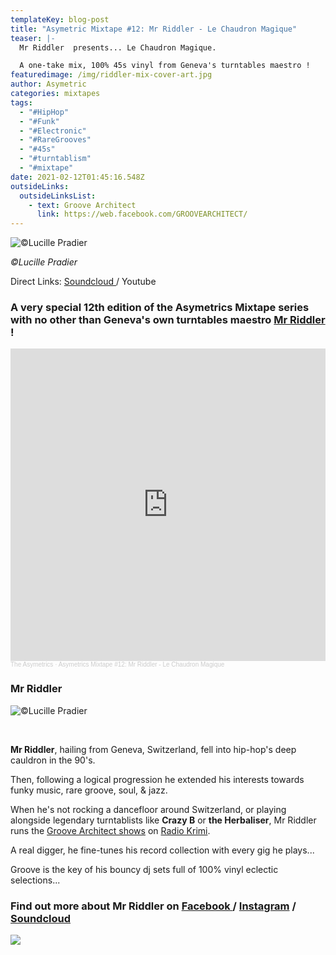 ```yaml
---
templateKey: blog-post
title: "Asymetric Mixtape #12: Mr Riddler - Le Chaudron Magique"
teaser: |-
  Mr Riddler  presents... Le Chaudron Magique.

  A one-take mix, 100% 45s vinyl from Geneva's turntables maestro !
featuredimage: /img/riddler-mix-cover-art.jpg
author: Asymetric
categories: mixtapes
tags:
  - "#HipHop"
  - "#Funk"
  - "#Electronic"
  - "#RareGrooves"
  - "#45s"
  - "#turntablism"
  - "#mixtape"
date: 2021-02-12T01:45:16.548Z
outsideLinks:
  outsideLinksList:
    - text: Groove Architect
      link: https://web.facebook.com/GROOVEARCHITECT/
---
```

![](/img/theasymetrics_mr-riddler-hands-cc-lucille-pradier_big-.jpg "©Lucille Pradier")

*©Lucille Pradier*



Direct Links: [Soundcloud ](https://soundcloud.com/the-asymetrics/asymetrics-mixtape-12-mr-riddler-le-chaudron-magique)/ Youtube



### A very special 12th edition of the Asymetrics Mixtape series with no other than Geneva's own turntables maestro [Mr Riddler](https://web.facebook.com/riddler.nigma.3) !

<iframe width="100%" height="500" scrolling="no" frameborder="no" allow="autoplay" src="https://w.soundcloud.com/player/?url=https%3A//api.soundcloud.com/tracks/983876356&color=%23ff5500&auto_play=false&hide_related=false&show_comments=true&show_user=true&show_reposts=false&show_teaser=true&visual=true"></iframe><div style="font-size: 10px; color: #cccccc;line-break: anywhere;word-break: normal;overflow: hidden;white-space: nowrap;text-overflow: ellipsis; font-family: Interstate,Lucida Grande,Lucida Sans Unicode,Lucida Sans,Garuda,Verdana,Tahoma,sans-serif;font-weight: 100;"><a href="https://soundcloud.com/the-asymetrics" title="The Asymetrics" target="_blank" style="color: #cccccc; text-decoration: none;">The Asymetrics</a> · <a href="https://soundcloud.com/the-asymetrics/asymetrics-mixtape-12-mr-riddler-le-chaudron-magique" title="Asymetrics Mixtape #12: Mr Riddler - Le Chaudron Magique" target="_blank" style="color: #cccccc; text-decoration: none;">Asymetrics Mixtape #12: Mr Riddler - Le Chaudron Magique</a></div>



### Mr Riddler

![](/img/theasymetrics_mr-riddler-cc-lucille-pradier.jpg "©Lucille Pradier")

**<br>**

**Mr Riddler**, hailing from Geneva, Switzerland, fell into hip-hop's deep cauldron in the 90's.

Then, following a logical progression he extended his interests towards funky music, rare groove, soul, & jazz.

When he's not rocking a dancefloor around Switzerland, or playing alongside legendary turntablists like **Crazy B** or **the Herbaliser**, Mr Riddler runs the [Groove Architect shows](http://www.radiokrimi.com/blog/podcasts-hip-hop/227-podcast-by-riddler-nigma) on [Radio Krimi](http://www.radiokrimi.com/).

A real digger, he fine-tunes his record collection with every gig he plays...

Groove is the key of his bouncy dj sets full of 100% vinyl eclectic selections...

### Find out more about Mr Riddler on [Facebook ](https://web.facebook.com/riddler.nigma.3)/ [Instagram](https://www.instagram.com/riddlernigma25/) / [Soundcloud](https://soundcloud.com/riddler)

![](https://ssl.gstatic.com/ui/v1/icons/mail/images/cleardot.gif)